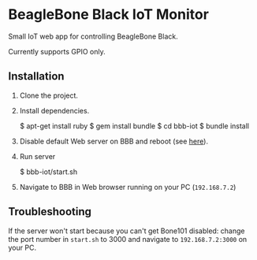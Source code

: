 # BeagleBone Black IoT Monitor

Small IoT web app for controlling BeagleBone Black.

Currently supports GPIO only.

## Installation

1. Clone the project.

2. Install dependencies.

    $ apt-get install ruby
    $ gem install bundle
    $ cd bbb-iot
    $ bundle install

3. Disable default Web server on BBB and reboot (see [here](https://groups.google.com/forum/#!topic/beaglebone/v8A0addJf3E)).

4. Run server

    $ bbb-iot/start.sh

5. Navigate to BBB in Web browser running on your PC (`192.168.7.2`)

## Troubleshooting

If the server won't start because you can't get Bone101 disabled: change the port number in `start.sh` to 3000 and navigate to `192.168.7.2:3000` on your PC.